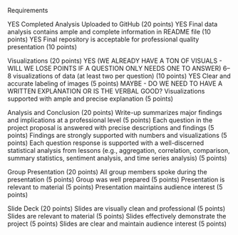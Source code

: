 Requirements

YES Completed Analysis Uploaded to GitHub (20 points)
YES Final data analysis contains ample and complete information in README file (10 points)
YES Final repository is acceptable for professional quality presentation (10 points)

Visualizations (20 points)
YES (WE ALREADY HAVE A TON OF VISUALS - WILL WE LOSE POINTS IF A QUESTION ONLY NEEDS ONE TO ANSWER) 6–8 visualizations of data (at least two per question) (10 points)
YES Clear and accurate labeling of images (5 points)
MAYBE - DO WE NEED TO HAVE A WRITTEN EXPLANATION OR IS THE VERBAL GOOD? Visualizations supported with ample and precise explanation (5 points)

Analysis and Conclusion (20 points)
Write-up summarizes major findings and implications at a professional level (5 points)
Each question in the project proposal is answered with precise descriptions and findings (5 points)
Findings are strongly supported with numbers and visualizations (5 points)
Each question response is supported with a well-discerned statistical analysis from lessons (e.g., aggregation, correlation, comparison, summary statistics, sentiment analysis, and time series analysis) (5 points)

Group Presentation (20 points)
All group members spoke during the presentation (5 points)
Group was well prepared (5 points)
Presentation is relevant to material (5 points)
Presentation maintains audience interest (5 points)

Slide Deck (20 points)
Slides are visually clean and professional (5 points)
Slides are relevant to material (5 points)
Slides effectively demonstrate the project (5 points)
Slides are clear and maintain audience interest (5 points)